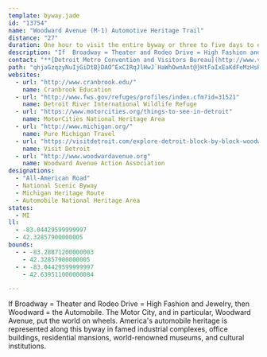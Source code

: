 ```yaml
---
template: byway.jade
id: "13754"
name: "Woodward Avenue (M-1) Automotive Heritage Trail"
distance: "27"
duration: One hour to visit the entire byway or three to five days to enjoy the attractions
description: "If  Broadway = Theater and Rodeo Drive = High Fashion and Jewelry, then Woodward = the Automobile. The Motor City, and in particular, Woodward Avenue, put the world on wheels. America's automobile heritage is represented along this byway in famed industrial complexes, office buildings, residential mansions, world-renowned museums, and cultural institutions."
contact: "**[Detroit Metro Convention and Visitors Bureau](http://www.visitdetroit.com)**  \r\n 313-202-1800  \r\n 1-800-DETROIT (338-7648)  \r\n [Send E-mail](mailto:VIC@visitdetroit.com )  \r\n\r\n"
path: "qhjaGzqzyNuIjGiDtB}DAO^ExCIRqJlHwJ`HaWhOwnAnt@}HtFaIxEaKdFeMzHsRvKeOxJqn@b^oiElgC{c@bXwEjCkYvP[LU?sBhAsb@xWszBlrAiHhFsUtNgDjB_C`AwZrQyKzGyY|Psh@v[_N~HeIhF}F`FkLdLyZxX{FdFm@b@eOdNgn@bk@iu@`s@kXzW{BlBSNys@rr@u~CzxCcCrBkGtEmK|GoHzDoCjA}UtIyBfAkKfHyArAcD~DoBdDcLxUkClDaCdCcAx@yMrIc`@bVaGnE_rBjkB_GzEgKlGsDdCiBxA}CnCgClCoDpEaH`KcCxCsCxCqmArhAqkAngA}IxIoe@rb@sEpEeBhBaGlG}Ab@oP`@mEK}Ny@aA?{Hr@wHJ"
websites:
  - url: "http://www.cranbrook.edu/"
    name: Cranbrook Education
  - url: "http://www.fws.gov/refuges/profiles/index.cfm?id=31521"
    name: Detroit River International Wildlife Refuge
  - url: "https://www.motorcities.org/things-to-see-in-detroit"
    name: MotorCities National Heritage Area
  - url: "http://www.michigan.org/"
    name: Pure Michigan Travel
  - url: "https://visitdetroit.com/explore-detroit-block-by-block-woodward-avenue-edition/"
    name: Visit Detroit
  - url: "http://www.woodwardavenue.org"
    name: Woodward Avenue Action Association
designations:
  - "All-American Road"
  - National Scenic Byway
  - Michigan Heritage Route
  - Automobile National Heritage Area
states:
  - MI
ll:
  - -83.04429599999997
  - 42.32857900000005
bounds:
  - - -83.28871200000003
    - 42.32857900000005
  - - -83.04429599999997
    - 42.639511000000084

---
```


If  Broadway = Theater and Rodeo Drive = High Fashion and Jewelry, then Woodward = the Automobile. The Motor City, and in particular, Woodward Avenue, put the world on wheels. America's automobile heritage is represented along this byway in famed industrial complexes, office buildings, residential mansions, world-renowned museums, and cultural institutions.